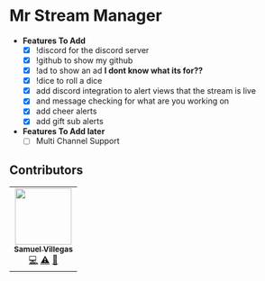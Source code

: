 # Mr Stream Manager

- **Features To Add**
    - [X] !discord for the discord server
    - [X] !github to show my github
    - [X] !ad to show an ad **I dont know what its for??**
    - [X] !dice to roll a dice
    - [X] add discord integration to alert views that the stream is live
    - [X] and message checking for what are you working on
    - [X] add cheer alerts 
    - [X] add gift sub alerts

- **Features To Add later**
    - [ ] Multi Channel Support

## Contributors
<table>
  <tr>
    <td align="center"><a href="https://github.com/adilanchian"><img src="https://avatars2.githubusercontent.com/u/52802289?s=400&u=e2816f26e0a134f3b00ba0305cff5407092093ac&v=4" width="100px;" alt=""/><br /><sub><b>Samuel Villegas</b></sub></a><br /><a href="https://github.com/DevSamuelV/Mr-Stream-Manager/commits?author=devsamuelv" title="Code">💻</a> <a href="https://github.com/DevSamuelV/Mr-Stream-Manager/commits?author=devsamuelv" title="Tests">⚠️</a> <a href="https://github.com/DevSamuelV/Mr-Stream-Manager/commits?author=devsamuelv" title="Documentation">📖</a></td>
</table>
